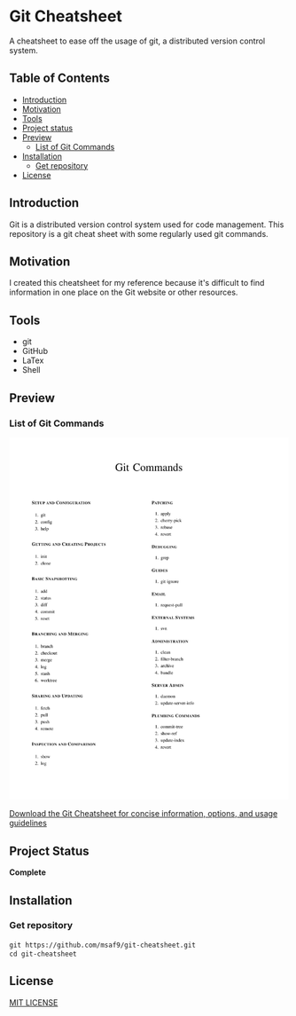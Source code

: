 <h1>Git Cheatsheet</h1>
A cheatsheet to ease off the usage of git, a distributed version control system.

<h2> Table of Contents </h2>

- [Introduction](#introduction)
- [Motivation](#motivation)
- [Tools](#tools)
- [Project status](#project-status)
- [Preview](#preview)
    - [List of Git Commands](#list-of-git-commands)
- [Installation](#installation)
    - [Get repository](#get-repository)
- [License](#license)

## Introduction
Git is a distributed version control system used for code management. This repository is a git cheat sheet with some regularly used git commands.

## Motivation
I created this cheatsheet for my reference because it's difficult to find information in one place on the Git website or other resources.

## Tools
- git
- GitHub
- LaTex
- Shell

## Preview
### List of Git Commands
![Git Cheatsheet](git-cheatsheet-list.png)

[Download the Git Cheatsheet for concise information, options, and usage guidelines](Git-Cheatsheet.pdf)

## Project Status
**Complete**

## Installation
### Get repository
```git
git https://github.com/msaf9/git-cheatsheet.git
cd git-cheatsheet
```

## License
[MIT LICENSE](LICENSE)
